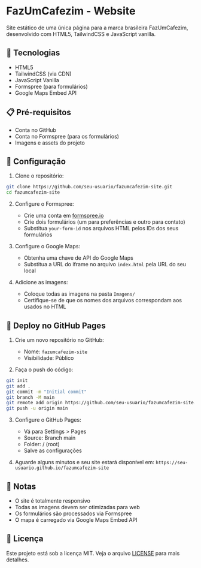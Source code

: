 # FazUmCafezim - Website

Site estático de uma única página para a marca brasileira FazUmCafezim, desenvolvido com HTML5, TailwindCSS e JavaScript vanilla.

## 🚀 Tecnologias

- HTML5
- TailwindCSS (via CDN)
- JavaScript Vanilla
- Formspree (para formulários)
- Google Maps Embed API

## 📋 Pré-requisitos

- Conta no GitHub
- Conta no Formspree (para os formulários)
- Imagens e assets do projeto

## 🔧 Configuração

1. Clone o repositório:

```bash
git clone https://github.com/seu-usuario/fazumcafezim-site.git
cd fazumcafezim-site
```

2. Configure o Formspree:

   - Crie uma conta em [formspree.io](https://formspree.io)
   - Crie dois formulários (um para preferências e outro para contato)
   - Substitua `your-form-id` nos arquivos HTML pelos IDs dos seus formulários

3. Configure o Google Maps:

   - Obtenha uma chave de API do Google Maps
   - Substitua a URL do iframe no arquivo `index.html` pela URL do seu local

4. Adicione as imagens:
   - Coloque todas as imagens na pasta `Imagens/`
   - Certifique-se de que os nomes dos arquivos correspondam aos usados no HTML

## 🚀 Deploy no GitHub Pages

1. Crie um novo repositório no GitHub:

   - Nome: `fazumcafezim-site`
   - Visibilidade: Público

2. Faça o push do código:

```bash
git init
git add .
git commit -m "Initial commit"
git branch -M main
git remote add origin https://github.com/seu-usuario/fazumcafezim-site.git
git push -u origin main
```

3. Configure o GitHub Pages:

   - Vá para Settings > Pages
   - Source: Branch main
   - Folder: / (root)
   - Salve as configurações

4. Aguarde alguns minutos e seu site estará disponível em:
   `https://seu-usuario.github.io/fazumcafezim-site`

## 📝 Notas

- O site é totalmente responsivo
- Todas as imagens devem ser otimizadas para web
- Os formulários são processados via Formspree
- O mapa é carregado via Google Maps Embed API

## 📄 Licença

Este projeto está sob a licença MIT. Veja o arquivo [LICENSE](LICENSE) para mais detalhes.

